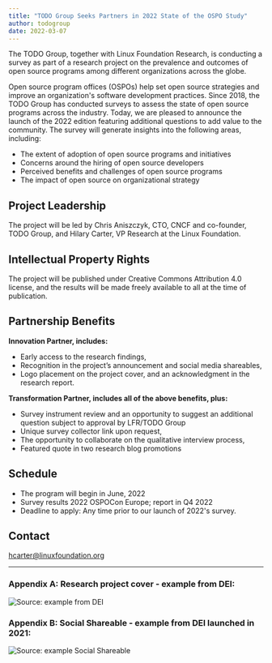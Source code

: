 ```yaml
---
title: "TODO Group Seeks Partners in 2022 State of the OSPO Study"
author: todogroup
date: 2022-03-07
---
```



The TODO Group, together with Linux Foundation Research, is conducting a survey as part of a research project on the prevalence and outcomes of open source programs among different organizations across the globe. 
 
Open source program offices (OSPOs) help set open source strategies and improve an organization's software development practices. Since 2018, the TODO Group has conducted surveys to assess the state of open source programs across the industry. 
Today, we are pleased to announce the launch of the 2022 edition featuring additional questions to add value to the community. The survey will generate insights into the following areas, including:
 
* The extent of adoption of open source programs and initiatives 
* Concerns around the hiring of open source developers 
* Perceived benefits and challenges of open source programs
* The impact of open source on organizational strategy

## Project Leadership
The project will be led by Chris Aniszczyk, CTO, CNCF and co-founder, TODO Group, and Hilary Carter, VP Research at the Linux Foundation. 

## Intellectual Property Rights
The project will be published under Creative Commons Attribution 4.0 license, and the results will be made freely available to all at the time of publication.

## Partnership Benefits

**Innovation Partner, includes:**

* Early access to the research findings, 
* Recognition in the project’s announcement and social media shareables, 
* Logo placement on the project cover, and an acknowledgment in the research report.

**Transformation Partner, includes all of the above benefits, plus:**

* Survey instrument review and an opportunity to suggest an additional question subject to approval by LFR/TODO Group
* Unique survey collector link upon request,
* The opportunity to collaborate on the qualitative interview process, 
* Featured quote in two research blog promotions

## Schedule

* The program will begin in June, 2022
* Survey results 2022 OSPOCon Europe; report in Q4 2022
* Deadline to apply: Any time prior to our launch of 2022's survey.

## Contact

hcarter@linuxfoundation.org

*** 

### Appendix A: Research project cover - example from DEI:

![Source: example from DEI](/img/guides/cover-project-example.png)

### Appendix B: Social Shareable - example from DEI launched in 2021:

![Source: example Social Shareable](/img/guides/social-shareable-example.png)




